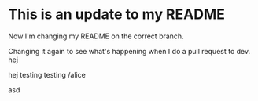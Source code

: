 # This is an update to my README

Now I'm changing my README on the correct branch.

Changing it again to see what's happening when I do a pull request to dev.
hej

hej testing testing /alice

asd
